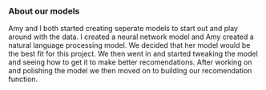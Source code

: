 ### About our models

Amy and I both started creating seperate models to start out and play around with the data.
I created a neural network model and Amy created a natural language processing model.
We decided that her model would be the best fit for this project.
We then went in and started tweaking the model and seeing how to get it to make better recomendations.
After working on and polishing the model we then moved on to building our recomendation function.
